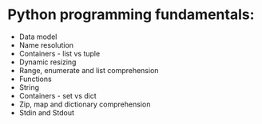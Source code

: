 # Python programming fundamentals:
<ul>
  <li>Data model</li>
  <li>Name resolution</li>
  <li>Containers - list vs tuple</li>
  <li>Dynamic resizing</li>
  <li>Range, enumerate and list comprehension</li>
  <li>Functions</li>
  <li>String</li>
  <li>Containers - set vs dict</li>
  <li>Zip, map and dictionary comprehension</li>
  <li>Stdin and Stdout</li>
</ul>
